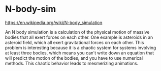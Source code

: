 # N-body-sim
https://en.wikipedia.org/wiki/N-body_simulation

An N body simulation is a calculation of the physical motion of massive bodies that all exert forces on each other. One example is asteroids in an asteroid field, which all exert gravitational forces on each other. This problem is interesting because it is a chaotic system for systems involving at least three bodies, which means you can't write down an equation that will predict the motion of the bodies, and you have to use numerical methods. This chaotic behavior leads to mesmerizing animations.
